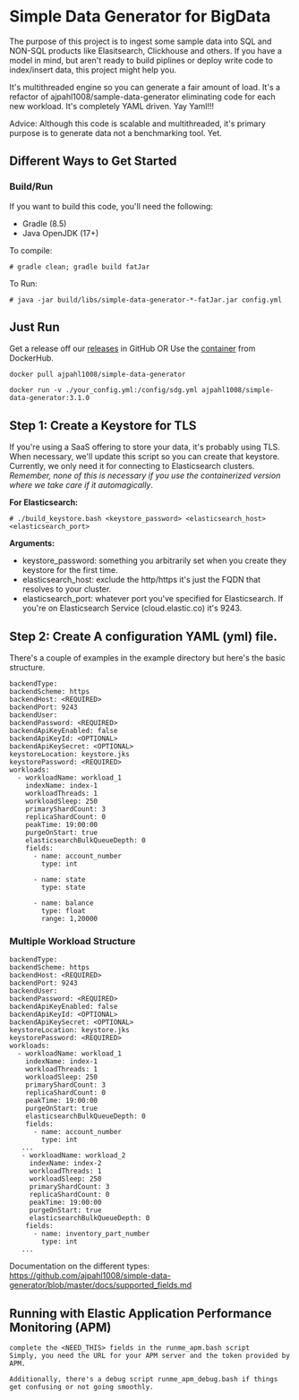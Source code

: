 # Simple Data Generator for BigData
The purpose of this project is to ingest some sample data into SQL and NON-SQL products like Elasitsearch, Clickhouse and others. 
If you have a model in mind, but aren't ready to build piplines or deploy write code to index/insert data, this project might help you.

It's multithreaded engine so you can generate a fair amount of load.
It's a refactor of ajpahl1008/sample-data-generator eliminating code for each new workload.
It's completely YAML driven. Yay Yaml!!!

Advice: Although this code is scalable and multithreaded, it's primary purpose is to generate data not a benchmarking tool. Yet. 

## Different Ways to Get Started

### Build/Run

If you want to build this code, you'll need the following:
* Gradle (8.5)
* Java OpenJDK (17+)

To compile: <P>
```# gradle clean; gradle build fatJar``` <P>
To Run: <P>
```# java -jar build/libs/simple-data-generator-*-fatJar.jar config.yml```

## Just Run
Get a release off our [releases](https://github.com/ajpahl1008/simple-data-generator/releases) in GitHub
OR
Use the [container](https://hub.docker.com/r/ajpahl1008/simple-data-generator) from DockerHub.

```docker pull ajpahl1008/simple-data-generator``` <p>
```docker run -v ./your_config.yml:/config/sdg.yml ajpahl1008/simple-data-generator:3.1.0```


## Step 1: Create a Keystore for TLS 

If you're using a SaaS offering to store your data, it's probably using TLS.  
When necessary, we'll update this script so you can create that keystore.  
Currently, we only need it for connecting to Elasticsearch clusters.   
_Remember, none of this is necessary if you use the containerized version where we take care if it automagically_.

**For Elasticsearch:**
```
# ./build_keystore.bash <keystore_password> <elasticsearch_host> <elasticsearch_port>
```
**Arguments:** 
  * keystore_password: something you arbitrarily set when you create they keystore for the first time.
  * elasticsearch_host: exclude the http/https it's just the FQDN that resolves to your cluster.
  * elasticsearch_port: whatever port you've specified for Elasticsearch.  If you're on Elasticsearch Service (cloud.elastic.co) it's 9243.

## Step 2: Create A configuration YAML (yml) file.

There's a couple of examples in the example directory but here's the basic structure.
```
backendType: 
backendScheme: https
backendHost: <REQUIRED>
backendPort: 9243
backendUser: 
backendPassword: <REQUIRED>
backendApiKeyEnabled: false
backendApiKeyId: <OPTIONAL>
backendApiKeySecret: <OPTIONAL>
keystoreLocation: keystore.jks
keystorePassword: <REQUIRED>
workloads:
  - workloadName: workload_1
    indexName: index-1    
    workloadThreads: 1
    workloadSleep: 250
    primaryShardCount: 3
    replicaShardCount: 0
    peakTime: 19:00:00
    purgeOnStart: true
    elasticsearchBulkQueueDepth: 0
    fields:
      - name: account_number
        type: int

      - name: state
        type: state

      - name: balance
        type: float
        range: 1,20000

```
### Multiple Workload Structure
```
backendType: 
backendScheme: https
backendHost: <REQUIRED>
backendPort: 9243
backendUser: 
backendPassword: <REQUIRED>
backendApiKeyEnabled: false
backendApiKeyId: <OPTIONAL>
backendApiKeySecret: <OPTIONAL>
keystoreLocation: keystore.jks
keystorePassword: <REQUIRED>
workloads:
  - workloadName: workload_1
    indexName: index-1
    workloadThreads: 1
    workloadSleep: 250
    primaryShardCount: 3
    replicaShardCount: 0
    peakTime: 19:00:00
    purgeOnStart: true
    elasticsearchBulkQueueDepth: 0
    fields:
      - name: account_number
        type: int
   ...
   - workloadName: workload_2
     indexName: index-2
     workloadThreads: 1
     workloadSleep: 250
     primaryShardCount: 3
     replicaShardCount: 0
     peakTime: 19:00:00
     purgeOnStart: true
     elasticsearchBulkQueueDepth: 0
    fields:
      - name: inventory_part_number
        type: int
   ...
```
Documentation on the different types: https://github.com/ajpahl1008/simple-data-generator/blob/master/docs/supported_fields.md 


## Running with Elastic Application Performance Monitoring (APM)
```
complete the <NEED_THIS> fields in the runme_apm.bash script
Simply, you need the URL for your APM server and the token provided by APM.

Additionally, there's a debug script runme_apm_debug.bash if things get confusing or not going smoothly.
```
